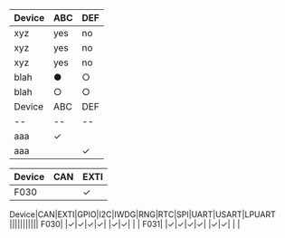 Device|ABC|DEF
--|--|--
xyz|yes|no
xyz|yes|no
xyz|yes|no
blah|●|○
blah|○|○
Device|ABC|DEF
--|--|--
aaa|✓| 
aaa| |✓

Device|CAN|EXTI
--|--|--
F030| |✓

Device|CAN|EXTI|GPIO|I2C|IWDG|RNG|RTC|SPI|UART|USART|LPUART
|||||||||||
F030| |✓|✓|✓|✓| |✓|✓| | | 
F031| |✓|✓|✓|✓| |✓|✓| | | 
